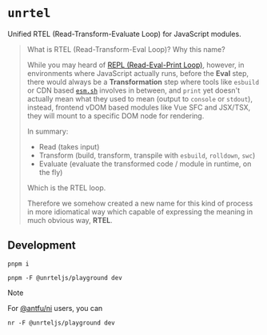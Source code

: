# `unrtel`

Unified RTEL (Read-Transform-Evaluate Loop) for JavaScript modules.

> What is RTEL (Read-Transform-Eval Loop)? Why this name?
>
> While you may heard of [REPL (Read-Eval-Print Loop)](https://en.wikipedia.org/wiki/Read%E2%80%93eval%E2%80%93print_loop), however, in environments where JavaScript actually runs, before the **Eval** step, there would always be a **Transformation** step where tools like `esbuild` or CDN based [`esm.sh`](https://esm.sh) involves in between, and `print` yet doesn't actually mean what they used to mean (output to `console` or `stdout`), instead, frontend vDOM based modules like Vue SFC and JSX/TSX, they will mount to a specific DOM node for rendering.
>
> In summary:
>
> - Read (takes input)
> - Transform (build, transform, transpile with `esbuild`, `rolldown`, `swc`)
> - Evaluate (evaluate the transformed code / module in runtime, on the fly)
>
> Which is the RTEL loop.
>
> Therefore we somehow created a new name for this kind of process in more idiomatical way which capable of expressing the meaning in much obvious way, **RTEL**.

## Development

```shell
pnpm i
```

```shell
pnpm -F @unrteljs/playground dev
```

> [!NOTE]
>
> For [@antfu/ni](https://github.com/antfu-collective/ni) users, you can
>
> ```shell
> nr -F @unrteljs/playground dev
> ```
